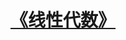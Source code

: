 # [《线性代数》](https://www.bilibili.com/video/BV1aW411Q7x1/?spm_id_from=333.337.search-card.all.click&vd_source=8333825fa7abe6ed50c46c87d613ac03)


